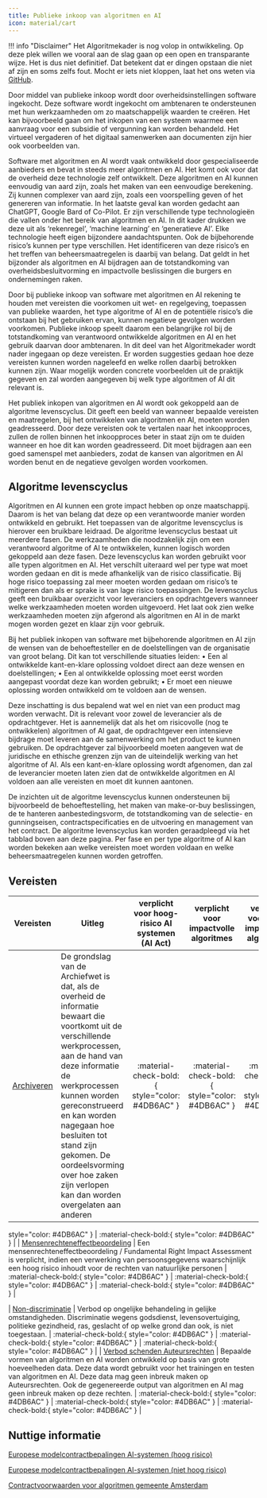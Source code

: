 ```yaml
---
title: Publieke inkoop van algoritmen en AI
icon: material/cart
---
```



!!! info "Disclaimer"
    Het Algoritmekader is nog volop in ontwikkeling. Op deze plek willen we vooral aan de slag gaan op een open en transparante wijze. Het is dus niet definitief. Dat betekent dat er dingen opstaan die niet af zijn en soms zelfs fout. Mocht er iets niet kloppen, laat het ons weten via [GitHub](https://github.com/MinBZK/Algoritmekader).


Door middel van publieke inkoop wordt door overheidsinstellingen software ingekocht. Deze software wordt ingekocht om ambtenaren te ondersteunen met hun werkzaamheden om zo maatschappelijk waarden te creëren. Het kan bijvoorbeeld gaan om het inkopen van een systeem waarmee een aanvraag voor een subsidie of vergunning kan worden behandeld. Het virtueel vergaderen of het digitaal samenwerken aan documenten zijn hier ook voorbeelden van. 

Software met algoritmen  en AI wordt vaak ontwikkeld door gespecialiseerde aanbieders en bevat in steeds meer algoritmen en AI. Het komt ook voor dat de overheid deze technologie zelf ontwikkelt. Deze algoritmen en AI kunnen eenvoudig van aard zijn, zoals het maken van een eenvoudige berekening. Zij kunnen complexer van aard zijn, zoals een voorspelling geven of het genereren van informatie. In het laatste geval kan worden gedacht aan ChatGPT, Google Bard of Co-Pilot.
Er zijn verschillende type technologieën die vallen onder het bereik van algoritmen en AI. In dit kader drukken we deze uit als ‘rekenregel’, ‘machine learning’ en ‘generatieve AI’. Elke technologie heeft eigen bijzondere aandachtspunten. Ook de bijbehorende risico’s kunnen per type verschillen. Het identificeren van deze risico’s en het treffen van beheersmaatregelen is daarbij van belang. Dat geldt in het bijzonder als algoritmen en AI bijdragen aan de totstandkoming van overheidsbesluitvorming en impactvolle beslissingen die burgers en ondernemingen raken. 

Door bij publieke inkoop van software met algoritmen en AI rekening te houden met vereisten die voorkomen uit wet- en regelgeving, toepassen van publieke waarden, het type algoritme of AI en de potentiële risico’s die ontstaan bij het gebruiken ervan, kunnen negatieve gevolgen worden voorkomen. Publieke inkoop speelt daarom een belangrijke rol bij de totstandkoming van verantwoord ontwikkelde algoritmen en AI en het gebruik daarvan door ambtenaren. 
In dit deel van het Algoritmekader wordt nader ingegaan op deze vereisten. Er worden suggesties gedaan hoe deze vereisten kunnen worden nageleefd en welke rollen daarbij betrokken kunnen zijn. Waar mogelijk worden concrete voorbeelden uit de praktijk gegeven en zal worden aangegeven bij welk type algoritmen of AI dit relevant is.

Het publiek inkopen van algoritmen en AI wordt ook gekoppeld aan de algoritme levenscyclus. Dit geeft een beeld van wanneer bepaalde vereisten en maatregelen, bij het ontwikkelen van algoritmen en AI, moeten worden geadresseerd. Door deze vereisten ook te vertalen naar het inkoopproces, zullen de rollen binnen het inkoopproces beter in staat zijn om te duiden wanneer en hoe dit kan worden geadresseerd. Dit moet bijdragen aan een goed samenspel met aanbieders, zodat de kansen van algoritmen en AI worden benut en de negatieve gevolgen worden voorkomen.  

 
## Algoritme levenscyclus
Algoritmen en AI kunnen een grote impact hebben op onze maatschappij. Daarom is het van belang dat deze op een verantwoorde manier worden ontwikkeld en gebruikt. Het toepassen van de algoritme levenscyclus is hierover een bruikbare leidraad. De algoritme levenscyclus bestaat uit meerdere fasen. De werkzaamheden die noodzakelijk zijn om een verantwoord algoritme of AI te ontwikkelen, kunnen logisch worden gekoppeld aan deze fasen. 
Deze levenscyclus kan worden gebruikt voor alle typen algoritmen en AI. Het verschilt uiteraard wel per type wat moet worden gedaan en dit is mede afhankelijk van de risico classificatie. Bij hoge risico toepassing zal meer moeten worden gedaan om risico’s te mitigeren dan als er sprake is van lage risico toepassingen. De levenscyclus geeft een bruikbaar overzicht voor leveranciers en opdrachtgevers wanneer welke werkzaamheden moeten worden uitgevoerd. Het laat ook zien welke werkzaamheden moeten zijn afgerond als algoritmen en AI in de markt mogen worden gezet en klaar zijn voor gebruik. 

Bij het publiek inkopen van software met bijbehorende algoritmen en AI zijn de wensen van de behoeftesteller en de doelstellingen van de organisatie van groot belang. Dit kan tot verschillende situaties leiden: 
•	Een al ontwikkelde kant-en-klare oplossing voldoet direct aan deze wensen en doelstellingen;
•	Een al ontwikkelde oplossing moet eerst worden aangepast voordat deze kan worden gebruikt;
•	Er moet een nieuwe oplossing worden ontwikkeld om te voldoen aan de wensen. 

Deze inschatting is dus bepalend wat wel en niet van een product mag worden verwacht. Dit is relevant voor zowel de leverancier als de opdrachtgever. Het is aannemelijk dat als het om risicovolle (nog te ontwikkelen) algoritmen of AI gaat, de opdrachtgever een intensieve bijdrage moet leveren aan de samenwerking om het product te kunnen gebruiken. De opdrachtgever zal bijvoorbeeld moeten aangeven wat de juridische en ethische grenzen zijn van de uiteindelijk werking van het algoritme of AI. Als een kant-en-klare oplossing wordt afgenomen, dan zal de leverancier moeten laten zien dat de ontwikkelde algoritmen en AI voldoen aan alle vereisten en moet dit kunnen aantonen. 

De inzichten uit de algoritme levenscyclus kunnen ondersteunen bij bijvoorbeeld de behoeftestelling, het maken van make-or-buy beslissingen, de te hanteren aanbestedingsvorm, de totstandkoming van de selectie- en gunningseisen, contractspecificaties en de uitvoering en management van het contract. De algoritme levenscyclus kan worden geraadpleegd via het tabblad boven aan deze pagina. Per fase en per type algoritme of AI kan worden bekeken aan welke vereisten moet worden voldaan en welke beheersmaatregelen kunnen worden getroffen. 

 
## Vereisten

| **Vereisten**                                                                      | **Uitleg**                                                                                                                                                                                                                                                                                                                                                        | **verplicht voor hoog-risico AI systemen (AI Act)** |    **verplicht voor impactvolle algoritmes**    | **verplicht voor niet-impactvolle algoritmes**  |
|------------------------------------------------------------------------------------|-------------------------------------------------------------------------------------------------------------------------------------------------------------------------------------------------------------------------------------------------------------------------------------------------------------------------------------------------------------------|:---------------------------------------------------:|:-----------------------------------------------:|:-----------------------------------------------:|
| [Archiveren](../../vereisten/governance/Archiveren.md )                            | De grondslag van de Archiefwet is dat, als de overheid de informatie bewaart die voortkomt uit de verschillende werkprocessen, aan de hand van deze informatie de werkprocessen kunnen worden gereconstrueerd en kan worden nagegaan hoe besluiten tot stand zijn gekomen. De oordeelsvorming over hoe zaken zijn verlopen kan dan worden overgelaten aan anderen |   :material-check-bold:{ style="color: #4DB6AC" }   | :material-check-bold:{ style="color: #4DB6AC" } | :material-check-bold:{ style="color: #4DB6AC" } |

style="color: #4DB6AC" } | :material-check-bold:{ style="color: #4DB6AC" } |
| [Mensenrechteneffectbeoordeling](../../vereisten/goverance/Mensenrechteneffectbeoordeling.md )  | Een mensenrechteneffectbeoordeling / Fundamental Right Impact Assessment is verplicht, indien een verwerking van persoonsgegevens waarschijnlijk een hoog risico inhoudt voor de rechten van natuurlijke personen  |   :material-check-bold:{ style="color: #4DB6AC" }   | :material-check-bold:{ style="color: #4DB6AC" } | :material-check-bold:{ style="color: #4DB6AC" } |

| [Non-discriminatie](../../vereisten/fundamentele%20rechten/Non%20discriminatie.md) | Verbod op ongelijke behandeling in gelijke omstandigheden. Discriminatie wegens godsdienst, levensovertuiging, politieke gezindheid, ras, geslacht of op welke grond dan ook, is niet toegestaan.                                                                                                                                                                                                                                                                                                                                                       |   :material-check-bold:{ style="color: #4DB6AC" }   | :material-check-bold:{ style="color: #4DB6AC" } | :material-check-bold:{ style="color: #4DB6AC" } |
| [Verbod schenden Auteursrechten](../../vereisten/inkoop/verbod-schenden-auteursrechten.md )                            | Bepaalde vormen van algoritmen en AI worden ontwikkeld op basis van grote hoeveelheden data. Deze data wordt gebruikt voor het trainingen en testen van algoritmen en AI. Deze data mag geen inbreuk maken op Auteursrechten. Ook de gegenereerde output van algoritmen en AI mag geen inbreuk maken op deze rechten.  |   :material-check-bold:{ style="color: #4DB6AC" }   | :material-check-bold:{ style="color: #4DB6AC" } | :material-check-bold:{ style="color: #4DB6AC" } |



## Nuttige informatie
[Europese modelcontractbepalingen AI-systemen (hoog risico)](https://public-buyers-community.ec.europa.eu/sites/default/files/2023-10/AI_Procurement_Clauses_template_High_Risk%20NL.pdf)

[Europese modelcontractbepalingen AI-systemen (niet hoog risico)](https://public-buyers-community.ec.europa.eu/sites/default/files/2023-10/AI_Procurement_Clauses_Template_NON_HIGH_RISK_NL.pdf)

[Contractvoorwaarden voor algoritmen gemeente Amsterdam](https://www.amsterdam.nl/innovatie/digitalisering-technologie/algoritmen-ai/contractvoorwaarden-algoritmen/)











